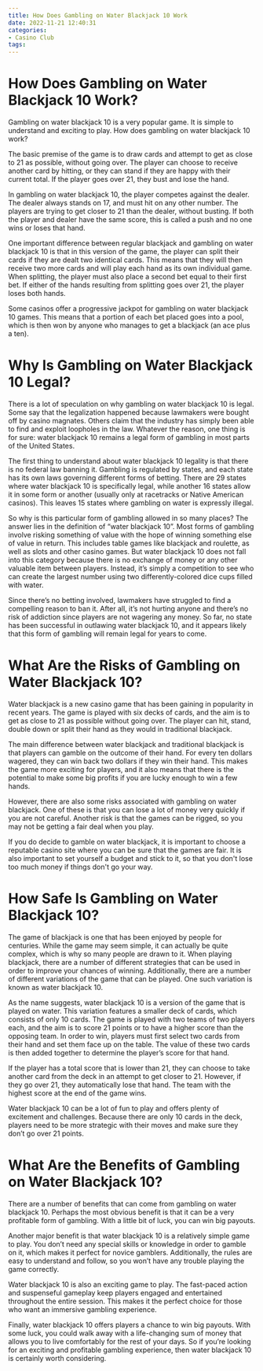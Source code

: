 ```yaml
---
title: How Does Gambling on Water Blackjack 10 Work 
date: 2022-11-21 12:40:31
categories:
- Casino Club
tags:
---
```



#  How Does Gambling on Water Blackjack 10 Work? 

Gambling on water blackjack 10 is a very popular game. It is simple to understand and exciting to play. How does gambling on water blackjack 10 work?

The basic premise of the game is to draw cards and attempt to get as close to 21 as possible, without going over. The player can choose to receive another card by hitting, or they can stand if they are happy with their current total. If the player goes over 21, they bust and lose the hand.

In gambling on water blackjack 10, the player competes against the dealer. The dealer always stands on 17, and must hit on any other number. The players are trying to get closer to 21 than the dealer, without busting. If both the player and dealer have the same score, this is called a push and no one wins or loses that hand.

One important difference between regular blackjack and gambling on water blackjack 10 is that in this version of the game, the player can split their cards if they are dealt two identical cards. This means that they will then receive two more cards and will play each hand as its own individual game. When splitting, the player must also place a second bet equal to their first bet. If either of the hands resulting from splitting goes over 21, the player loses both hands.

Some casinos offer a progressive jackpot for gambling on water blackjack 10 games. This means that a portion of each bet placed goes into a pool, which is then won by anyone who manages to get a blackjack (an ace plus a ten).

#  Why Is Gambling on Water Blackjack 10 Legal? 

There is a lot of speculation on why gambling on water blackjack 10 is legal. Some say that the legalization happened because lawmakers were bought off by casino magnates. Others claim that the industry has simply been able to find and exploit loopholes in the law. Whatever the reason, one thing is for sure: water blackjack 10 remains a legal form of gambling in most parts of the United States.

The first thing to understand about water blackjack 10 legality is that there is no federal law banning it. Gambling is regulated by states, and each state has its own laws governing different forms of betting. There are 29 states where water blackjack 10 is specifically legal, while another 16 states allow it in some form or another (usually only at racetracks or Native American casinos). This leaves 15 states where gambling on water is expressly illegal.

So why is this particular form of gambling allowed in so many places? The answer lies in the definition of “water blackjack 10”. Most forms of gambling involve risking something of value with the hope of winning something else of value in return. This includes table games like blackjack and roulette, as well as slots and other casino games. But water blackjack 10 does not fall into this category because there is no exchange of money or any other valuable item between players. Instead, it’s simply a competition to see who can create the largest number using two differently-colored dice cups filled with water.

Since there’s no betting involved, lawmakers have struggled to find a compelling reason to ban it. After all, it’s not hurting anyone and there’s no risk of addiction since players are not wagering any money. So far, no state has been successful in outlawing water blackjack 10, and it appears likely that this form of gambling will remain legal for years to come.

#  What Are the Risks of Gambling on Water Blackjack 10? 

Water blackjack is a new casino game that has been gaining in popularity in recent years. The game is played with six decks of cards, and the aim is to get as close to 21 as possible without going over. The player can hit, stand, double down or split their hand as they would in traditional blackjack.

The main difference between water blackjack and traditional blackjack is that players can gamble on the outcome of their hand. For every ten dollars wagered, they can win back two dollars if they win their hand. This makes the game more exciting for players, and it also means that there is the potential to make some big profits if you are lucky enough to win a few hands.

However, there are also some risks associated with gambling on water blackjack. One of these is that you can lose a lot of money very quickly if you are not careful. Another risk is that the games can be rigged, so you may not be getting a fair deal when you play.

If you do decide to gamble on water blackjack, it is important to choose a reputable casino site where you can be sure that the games are fair. It is also important to set yourself a budget and stick to it, so that you don't lose too much money if things don't go your way.

#  How Safe Is Gambling on Water Blackjack 10? 

The game of blackjack is one that has been enjoyed by people for centuries. While the game may seem simple, it can actually be quite complex, which is why so many people are drawn to it. When playing blackjack, there are a number of different strategies that can be used in order to improve your chances of winning. Additionally, there are a number of different variations of the game that can be played. One such variation is known as water blackjack 10.

As the name suggests, water blackjack 10 is a version of the game that is played on water. This variation features a smaller deck of cards, which consists of only 10 cards. The game is played with two teams of two players each, and the aim is to score 21 points or to have a higher score than the opposing team. In order to win, players must first select two cards from their hand and set them face up on the table. The value of these two cards is then added together to determine the player’s score for that hand.

If the player has a total score that is lower than 21, they can choose to take another card from the deck in an attempt to get closer to 21. However, if they go over 21, they automatically lose that hand. The team with the highest score at the end of the game wins.

Water blackjack 10 can be a lot of fun to play and offers plenty of excitement and challenges. Because there are only 10 cards in the deck, players need to be more strategic with their moves and make sure they don’t go over 21 points.

#  What Are the Benefits of Gambling on Water Blackjack 10?

There are a number of benefits that can come from gambling on water blackjack 10. Perhaps the most obvious benefit is that it can be a very profitable form of gambling. With a little bit of luck, you can win big payouts.

Another major benefit is that water blackjack 10 is a relatively simple game to play. You don’t need any special skills or knowledge in order to gamble on it, which makes it perfect for novice gamblers. Additionally, the rules are easy to understand and follow, so you won’t have any trouble playing the game correctly.

Water blackjack 10 is also an exciting game to play. The fast-paced action and suspenseful gameplay keep players engaged and entertained throughout the entire session. This makes it the perfect choice for those who want an immersive gambling experience.

Finally, water blackjack 10 offers players a chance to win big payouts. With some luck, you could walk away with a life-changing sum of money that allows you to live comfortably for the rest of your days. So if you’re looking for an exciting and profitable gambling experience, then water blackjack 10 is certainly worth considering.